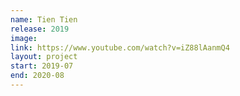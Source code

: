 ```yaml
---
name: Tien Tien
release: 2019
image:
link: https://www.youtube.com/watch?v=iZ88lAanmQ4
layout: project
start: 2019-07
end: 2020-08
---
```


